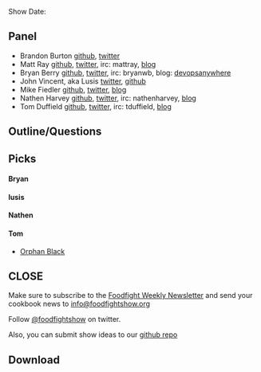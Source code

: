 Show Date:  

Panel<a name="panel"></a>
-----

* Brandon Burton [github](http://github.com/solarce), [twitter](https://twitter.com/solarce)
* Matt Ray [github](http://github.com/mattray), [twitter](http://twitter.com/mattray), irc: mattray, [blog](http://www.leastresistance.net/)
* Bryan Berry [github](http://github.com/bryanwb), [twitter](http://twitter.com/bryanwb), irc: bryanwb, blog: [devopsanywhere](http://devopsanywhere.blogspot.com)
* John Vincent, aka Lusis [twitter](https://twitter.com/#!/lusis), [github](https://github.com/lusis)
* Mike Fiedler [github](http://github.com/miketheman), [twitter](http://twitter.com/mikefiedler), [blog](http://www.miketheman.net)
* Nathen Harvey [github](http://github.com/nathenharvey), [twitter](http://twitter.com/nathenharvey), irc: nathenharvey, [blog](http://nathenharvey.com)
* Tom Duffield [github](http://github.com/tomduffield), [twitter](http://twitter.com/tduffield), irc: tduffield, [blog](http://tomduffield.com)


Outline/Questions
-----------------



Picks<a name="picks"></a>
-----

#### Bryan  

#### lusis  

#### Nathen  

#### Tom
* [Orphan Black](http://www.bbcamerica.com/orphan-black/)



CLOSE
-----

Make sure to subscribe to the [Foodfight Weekly Newsletter](http://bit.ly/ffsmail) and send your cookbook
news to info@foodfightshow.org

Follow [@foodfightshow](http://twitter.com/foodfightshow) on twitter.

Also, you can submit show ideas to our [github repo](https://github.com/foodfight/showz)



Download
--------
